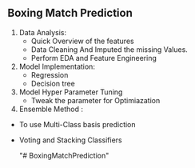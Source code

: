 ## Boxing Match Prediction 
1) Data Analysis:
    - Quick Overview of the features 
    - Data Cleaning And Imputed the missing Values.
    - Perform EDA and Feature Engineering 
2) Model Implementation:
   - Regression 
   - Decision tree 
3) Model Hyper Parameter Tuning 
    - Tweak the parameter for Optimiazation
4) Ensemble Method :
  - To use Multi-Class basis prediction 
  - Voting and Stacking Classifiers
  
     "# BoxingMatchPrediction" 
